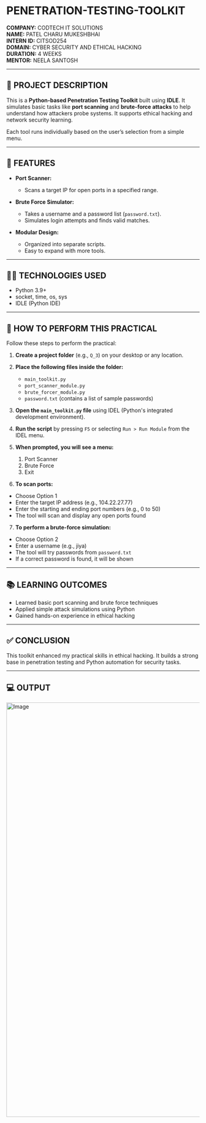 # PENETRATION-TESTING-TOOLKIT

**COMPANY:** CODTECH IT SOLUTIONS  
**NAME:** PATEL CHARU MUKESHBHAI  
**INTERN ID:** CITSOD254  
**DOMAIN:** CYBER SECURITY AND ETHICAL HACKING  
**DURATION:** 4 WEEKS  
**MENTOR:** NEELA SANTOSH

---

## 📄 PROJECT DESCRIPTION

This is a **Python-based Penetration Testing Toolkit** built using **IDLE**. It simulates basic tasks like **port scanning** and **brute-force attacks** to help understand how attackers probe systems. It supports ethical hacking and network security learning.

Each tool runs individually based on the user’s selection from a simple menu.

---

## 🔧 FEATURES

- **Port Scanner:**
  - Scans a target IP for open ports in a specified range.

- **Brute Force Simulator:**
  - Takes a username and a password list (`password.txt`).
  - Simulates login attempts and finds valid matches.

- **Modular Design:**
  - Organized into separate scripts.
  - Easy to expand with more tools.

---

## 🧑‍💻 TECHNOLOGIES USED

- Python 3.9+
- socket, time, os, sys
- IDLE (Python IDE)

---

## 🧪 HOW TO PERFORM THIS PRACTICAL

Follow these steps to perform the practical:

1. **Create a project folder** (e.g., `Q_3`) on your desktop or any location.

2. **Place the following files inside the folder:**
   - `main_toolkit.py`
   - `port_scanner_module.py`
   - `brute_forcer_module.py`
   - `password.txt` (contains a list of sample passwords)

3. **Open the `main_toolkit.py` file** using IDEL (Python's integrated development environment).

4. **Run the script** by pressing `F5` or selecting `Run > Run Module` from the IDEL menu.

5. **When prompted, you will see a menu:**
     1. Port Scanner
     2. Brute Force
     3. Exit

7. **To scan ports:**
- Choose Option 1
- Enter the target IP address (e.g., 104.22.27.77)
- Enter the starting and ending port numbers (e.g., 0 to 50)
- The tool will scan and display any open ports found

7. **To perform a brute-force simulation:**
- Choose Option 2
- Enter a username (e.g., jiya)
- The tool will try passwords from `password.txt`
- If a correct password is found, it will be shown

---

## 📚 LEARNING OUTCOMES

- Learned basic port scanning and brute force techniques
- Applied simple attack simulations using Python
- Gained hands-on experience in ethical hacking

---

## ✅ CONCLUSION

This toolkit enhanced my practical skills in ethical hacking. It builds a strong base in penetration testing and Python automation for security tasks.

---

## 💻 OUTPUT

<img width="1920" height="1080" alt="Image" src="https://github.com/user-attachments/assets/dd3acea3-7c8a-43e5-89dd-78a94c238218" />

